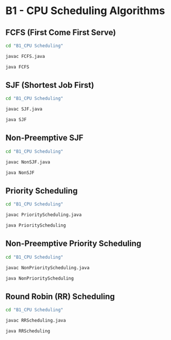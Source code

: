 # B1 - CPU Scheduling Algorithms

## FCFS (First Come First Serve)

```bash
cd "B1_CPU Scheduling"

javac FCFS.java

java FCFS
```

## SJF (Shortest Job First)

```bash
cd "B1_CPU Scheduling"

javac SJF.java

java SJF
```

## Non-Preemptive SJF

```bash
cd "B1_CPU Scheduling"

javac NonSJF.java

java NonSJF
```

## Priority Scheduling

```bash
cd "B1_CPU Scheduling"

javac PriorityScheduling.java

java PriorityScheduling
```

## Non-Preemptive Priority Scheduling

```bash
cd "B1_CPU Scheduling"

javac NonPriorityScheduling.java

java NonPriorityScheduling
```

## Round Robin (RR) Scheduling

```bash
cd "B1_CPU Scheduling"

javac RRScheduling.java

java RRScheduling
```

